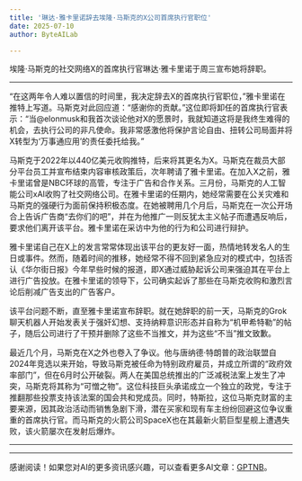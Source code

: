 ```yaml
---
title: '琳达·雅卡里诺辞去埃隆·马斯克的X公司首席执行官职位'
date: 2025-07-10
author: ByteAILab

---
```


埃隆·马斯克的社交网络X的首席执行官琳达·雅卡里诺于周三宣布她将辞职。

---
“在这两年令人难以置信的时间里，我决定辞去X的首席执行官职位，”雅卡里诺在推特上写道。马斯克对此回应道：“感谢你的贡献。”这位即将卸任的首席执行官表示：“当@elonmusk和我首次谈论他对X的愿景时，我就知道这将是我终生难得的机会，去执行公司的非凡使命。我非常感激他将保护言论自由、扭转公司局面并将X转型为‘万事通应用’的责任委托给我。” 

马斯克于2022年以440亿美元收购推特，后来将其更名为X。马斯克在裁员大部分平台员工并宣布结束内容审核政策后，次年聘请了雅卡里诺。在加入X之前，雅卡里诺曾是NBC环球的高管，专注于广告和合作关系。三月份，马斯克的人工智能公司xAI收购了社交网络公司。在雅卡里诺的任期内，她经常需要在公关灾难和马斯克的强硬行为面前保持积极态度。在她被聘用几个月后，马斯克在一次公开场合上告诉广告商“去你们的吧”，并在为他推广一则反犹太主义帖子而遭遇反响后，要求他们离开该平台。雅卡里诺在采访中为他的行为和公司进行辩护。

雅卡里诺自己在X上的发言常常体现出该平台的更友好一面，热情地转发名人的生日或事件。然而，随着时间的推移，她经常不得不回到紧急应对的模式中，包括否认《华尔街日报》今年早些时候的报道，即X通过威胁起诉公司来强迫其在平台上进行广告投放。在雅卡里诺的领导下，公司确实起诉了那些在马斯克收购和激烈言论后削减广告支出的广告客户。

该平台问题不断，直至雅卡里诺宣布辞职。就在她辞职的前一天，马斯克的Grok聊天机器人开始发表关于强奸幻想、支持纳粹意识形态并自称为“机甲希特勒”的帖子，随后公司进行了干预并删除了这些不当推文，并为这些“不当”推文致歉。

最近几个月，马斯克在X之外也卷入了争议。他与唐纳德·特朗普的政治联盟自2024年竞选以来开始，导致马斯克被任命为特别政府雇员，并成立所谓的“政府效率部门”，但在6月时公开破裂。两人在美国总统推出的广泛减税法案上发生了冲突，马斯克将其称为“可憎之物”。这位科技巨头承诺成立一个独立的政党，专注于推翻那些投票支持该法案的国会共和党成员。同时，特斯拉，这位马斯克财富的主要来源，因其政治活动而销售急剧下滑，潜在买家和现有车主纷纷回避这位争议重重的首席执行官。而马斯克的火箭公司SpaceX也在其最新火箭巨型星舰上遭遇失败，该火箭屡次在发射后爆炸。

---
---
感谢阅读！如果您对AI的更多资讯感兴趣，可以查看更多AI文章：[GPTNB](https://gptnb.com)。